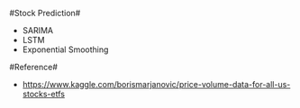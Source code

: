 #Stock Prediction#
- SARIMA
- LSTM
- Exponential Smoothing

#Reference#
- https://www.kaggle.com/borismarjanovic/price-volume-data-for-all-us-stocks-etfs
